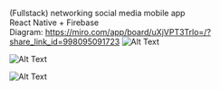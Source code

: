 (Fullstack) networking social media mobile app
<br>React Native + Firebase 
<br>Diagram: https://miro.com/app/board/uXjVPT3Trlo=/?share_link_id=998095091723
![Alt Text](https://media.giphy.com/media/v1.Y2lkPTc5MGI3NjExeGxmZ2w0MWdnb3E3NDhhNW9uMXhpN2hrMHRydGY2N2ZudmdxNXdqNyZlcD12MV9pbnRlcm5hbF9naWZfYnlfaWQmY3Q9Zw/HALuwxjUYJ0IzDquFc/giphy.gif)

![Alt Text](https://media.giphy.com/media/vFKqnCdLPNOKc/giphy.gif)

![Alt Text](https://media.giphy.com/media/vFKqnCdLPNOKc/giphy.gif)

